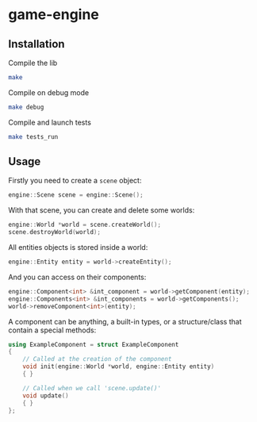 # game-engine

## Installation
Compile the lib
```sh
make
```

Compile on debug mode
```sh
make debug
```

Compile and launch tests
```sh
make tests_run
```

## Usage
Firstly you need to create a ``scene`` object:
```cpp
engine::Scene scene = engine::Scene();
```

With that scene, you can create and delete some worlds:
```c++
engine::World *world = scene.createWorld();
scene.destroyWorld(world);
```

All entities objects is stored inside a world:
```cpp
engine::Entity entity = world->createEntity();
```

And you can access on their components:
```cpp
engine::Component<int> &int_component = world->getComponent(entity);
engine::Components<int> &int_components = world->getComponents();
world->removeComponent<int>(entity);
```

A component can be anything, a built-in types, or a structure/class that contain a special methods:
```cpp
using ExampleComponent = struct ExampleComponent
{
    // Called at the creation of the component
    void init(engine::World *world, engine::Entity entity)
    { }

    // Called when we call 'scene.update()'
    void update()
    { }
};
```

